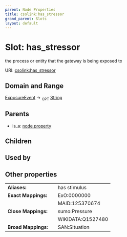 ```yaml
---
parent: Node Properties
title: csolink:has_stressor
grand_parent: Slots
layout: default
---
```


# Slot: has_stressor


the process or entity that the gateway is being exposed to

URI: [csolink:has_stressor](https://w3id.org/csolink/vocab/has_stressor)

## Domain and Range

[ExposureEvent](ExposureEvent.md) ->  <sub>OPT</sub> [String](types/String.md)

## Parents

 *  is_a: [node property](node_property.md)

## Children


## Used by


## Other properties

|  |  |  |
| --- | --- | --- |
| **Aliases:** | | has stimulus |
| **Exact Mappings:** | | ExO:0000000 |
|  | | MAID:125370674 |
| **Close Mappings:** | | sumo:Pressure |
|  | | WIKIDATA:Q1527480 |
| **Broad Mappings:** | | SAN:Situation |

